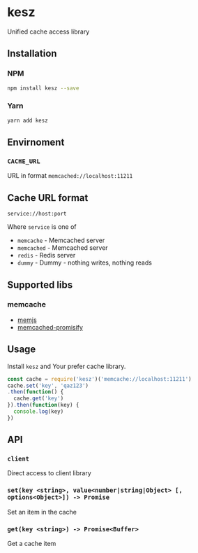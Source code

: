 # kesz

Unified cache access library

## Installation

### NPM

~~~bash
npm install kesz --save
~~~

### Yarn

~~~bash
yarn add kesz
~~~

## Envirnoment

### `CACHE_URL`

URL in format ``memcached://localhost:11211``

## Cache URL format

`service://host:port`

Where `service` is one of

* `memcache` - Memcached server
* `memcached` - Memcached server
* `redis` - Redis server
* `dummy` - Dummy - nothing writes, nothing reads

## Supported libs

### memcache

* [memjs](https://www.npmjs.com/package/memjs)
* [memcached-promisify](https://www.npmjs.com/package/memcached-promisify)

## Usage

Install `kesz` and Your prefer cache library.

~~~js
const cache = require('kesz')('memcache://localhost:11211')
cache.set('key', 'qaz123')
.then(function() {
  cache.get('key')
}).then(function(key) {
  console.log(key)
})
~~~

## API

### `client`

Direct access to client library

### `set(key <string>, value<number|string|Object> [, options<Object>]) -> Promise`

Set an item in the cache

### `get(key <string>) -> Promise<Buffer>`

Get a cache item
